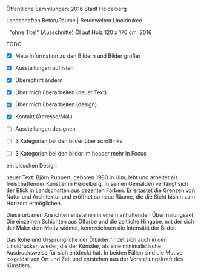 

Öffentliche Sammlungen: 
2016 Stadt Heidelberg


Landschaften
Beton/Räume | Betonwelten
Linoldrukce

 
"ohne Titel"
(Ausschnitte)
Öl auf Holz
120 x 170 cm 
2016


TODO
- [x] Meta Information zu den Bildern und Bilder größer
- [x] Ausstellungen auflisten 
- [x] Überschrift ändern
- [x] Über mich überarbeiten (neuer Text)
- [x] Über mich überarbeiten (design)
- [x] Kontakt (Adresse/Mail)
- [ ] Ausstellungen designen 
- [ ] 3 Kategorien bei den bilder über scrolllinks
- [ ] 3 Kategorien bei den bilder im header mehr in Focus


ein bisschen Design

neuer Text:
Björn Ruppert, geboren 1980 in Ulm, lebt und arbeitet als freischaffender Künstler in Heidelberg. In seinen Gemälden verfängt sich der Blick in Landschaften aus dezenten Farben. Er ertastet die Grenzen von Natur und Architektur und eröffnet so neue Räume, die die Sicht bishin zum Horizont ermöglichen.

Diese urbanen Ansichten entstehen in einem anhaltenden Übermalungsakt. Die einzelnen Schichten aus Ölfarbe und die zeitliche Hingabe, mit der sich der Maler dem Motiv widmet, kennzeichnen die Intensität der Bilder.

Das Rohe und Ursprüngliche der Ölbilder findet sich auch in den Linoldrucken wieder, die der Künstler, als eine minimalistische Ausdrucksweise für sich entdeckt hat. In beiden Fällen sind die Motive losgelöst von Ort und Zeit und entstehen aus der Vorstellungskraft des Künstlers.
